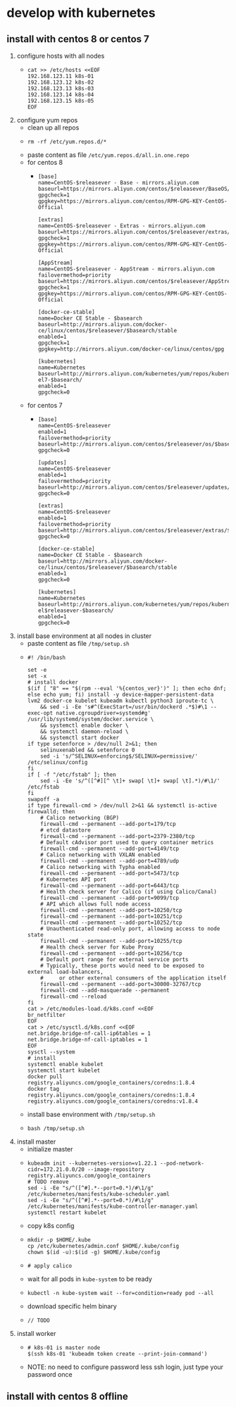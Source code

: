 # develop with kubernetes

## install with centos 8 or centos 7

1. configure hosts with all nodes
    * ```shell
      cat >> /etc/hosts <<EOF
      192.168.123.11 k8s-01
      192.168.123.12 k8s-02
      192.168.123.13 k8s-03
      192.168.123.14 k8s-04
      192.168.123.15 k8s-05
      EOF
      ```
2. configure yum repos
    * clean up all repos
    * ```shell
      rm -rf /etc/yum.repos.d/*
      ```
    * paste content as file `/etc/yum.repos.d/all.in.one.repo`
    * for centos 8
        + ```text
          [base]
          name=CentOS-$releasever - Base - mirrors.aliyun.com
          baseurl=https://mirrors.aliyun.com/centos/$releasever/BaseOS/$basearch/os/
          gpgcheck=1
          gpgkey=https://mirrors.aliyun.com/centos/RPM-GPG-KEY-CentOS-Official

          [extras]
          name=CentOS-$releasever - Extras - mirrors.aliyun.com
          baseurl=https://mirrors.aliyun.com/centos/$releasever/extras/$basearch/os/
          gpgcheck=1
          gpgkey=https://mirrors.aliyun.com/centos/RPM-GPG-KEY-CentOS-Official

          [AppStream]
          name=CentOS-$releasever - AppStream - mirrors.aliyun.com
          failovermethod=priority
          baseurl=https://mirrors.aliyun.com/centos/$releasever/AppStream/$basearch/os/
          gpgcheck=1
          gpgkey=https://mirrors.aliyun.com/centos/RPM-GPG-KEY-CentOS-Official

          [docker-ce-stable]
          name=Docker CE Stable - $basearch
          baseurl=http://mirrors.aliyun.com/docker-ce/linux/centos/$releasever/$basearch/stable
          enabled=1
          gpgcheck=1
          gpgkey=http://mirrors.aliyun.com/docker-ce/linux/centos/gpg

          [kubernetes]
          name=Kubernetes
          baseurl=http://mirrors.aliyun.com/kubernetes/yum/repos/kubernetes-el7-$basearch/
          enabled=1
          gpgcheck=0
          ```
    * for centos 7
        + ```text
          [base]
          name=CentOS-$releasever
          enabled=1
          failovermethod=priority
          baseurl=http://mirrors.aliyun.com/centos/$releasever/os/$basearch/
          gpgcheck=0

          [updates]
          name=CentOS-$releasever
          enabled=1
          failovermethod=priority
          baseurl=http://mirrors.aliyun.com/centos/$releasever/updates/$basearch/
          gpgcheck=0

          [extras]
          name=CentOS-$releasever
          enabled=1
          failovermethod=priority
          baseurl=http://mirrors.aliyun.com/centos/$releasever/extras/$basearch/
          gpgcheck=0

          [docker-ce-stable]
          name=Docker CE Stable - $basearch
          baseurl=http://mirrors.aliyun.com/docker-ce/linux/centos/$releasever/$basearch/stable
          enabled=1
          gpgcheck=0

          [kubernetes]
          name=Kubernetes
          baseurl=http://mirrors.aliyun.com/kubernetes/yum/repos/kubernetes-el$releasever-$basearch/
          enabled=1
          gpgcheck=0
          ```
3. install base environment at all nodes in cluster
    * paste content as file `/tmp/setup.sh`
    * ```shell
      #! /bin/bash
      
      set -e
      set -x
      # install docker
      $(if [ "8" == "$(rpm --eval '%{centos_ver}')" ]; then echo dnf; else echo yum; fi) install -y device-mapper-persistent-data lvm2 docker-ce kubelet kubeadm kubectl python3 iproute-tc \
          && sed -i -Ee 's#^(ExecStart=/usr/bin/dockerd .*$)#\1 --exec-opt native.cgroupdriver=systemd#g' /usr/lib/systemd/system/docker.service \
          && systemctl enable docker \
          && systemctl daemon-reload \
          && systemctl start docker
      if type setenforce > /dev/null 2>&1; then 
          selinuxenabled && setenforce 0
          sed -i 's/^SELINUX=enforcing$/SELINUX=permissive/' /etc/selinux/config
      fi
      if [ -f "/etc/fstab" ]; then
          sed -i -Ee 's/^([^#][^ \t]+ swap[ \t]+ swap[ \t].*)/#\1/' /etc/fstab
      fi
      swapoff -a
      if type firewall-cmd > /dev/null 2>&1 && systemctl is-active firewalld; then
          # Calico networking (BGP)
          firewall-cmd --permanent --add-port=179/tcp
          # etcd datastore
          firewall-cmd --permanent --add-port=2379-2380/tcp
          # Default cAdvisor port used to query container metrics
          firewall-cmd --permanent --add-port=4149/tcp
          # Calico networking with VXLAN enabled
          firewall-cmd --permanent --add-port=4789/udp
          # Calico networking with Typha enabled
          firewall-cmd --permanent --add-port=5473/tcp
          # Kubernetes API port
          firewall-cmd --permanent --add-port=6443/tcp
          # Health check server for Calico (if using Calico/Canal)
          firewall-cmd --permanent --add-port=9099/tcp
          # API which allows full node access
          firewall-cmd --permanent --add-port=10250/tcp
          firewall-cmd --permanent --add-port=10251/tcp
          firewall-cmd --permanent --add-port=10252/tcp
          # Unauthenticated read-only port, allowing access to node state
          firewall-cmd --permanent --add-port=10255/tcp
          # Health check server for Kube Proxy
          firewall-cmd --permanent --add-port=10256/tcp
          # Default port range for external service ports
          # Typically, these ports would need to be exposed to external load-balancers,
          #     or other external consumers of the application itself
          firewall-cmd --permanent --add-port=30000-32767/tcp
          firewall-cmd --add-masquerade --permanent
          firewall-cmd --reload
      fi
      cat > /etc/modules-load.d/k8s.conf <<EOF
      br_netfilter
      EOF
      cat > /etc/sysctl.d/k8s.conf <<EOF
      net.bridge.bridge-nf-call-ip6tables = 1
      net.bridge.bridge-nf-call-iptables = 1
      EOF
      sysctl --system
      # install 
      systemctl enable kubelet
      systemctl start kubelet
      docker pull registry.aliyuncs.com/google_containers/coredns:1.8.4
      docker tag registry.aliyuncs.com/google_containers/coredns:1.8.4 registry.aliyuncs.com/google_containers/coredns:v1.8.4
      ```
    * install base environment with `/tmp/setup.sh`
    * ```shell
      bash /tmp/setup.sh
      ```
4. install master
    * initialize master
    * ```shell
      kubeadm init --kubernetes-version=v1.22.1 --pod-network-cidr=172.21.0.0/20 --image-repository registry.aliyuncs.com/google_containers
      # TODO remove
      sed -i -Ee "s/^([^#].*--port=0.*)/#\1/g" /etc/kubernetes/manifests/kube-scheduler.yaml
      sed -i -Ee "s/^([^#].*--port=0.*)/#\1/g" /etc/kubernetes/manifests/kube-controller-manager.yaml
      systemctl restart kubelet
      ```
    * copy k8s config
    * ```shell
      mkdir -p $HOME/.kube
      cp /etc/kubernetes/admin.conf $HOME/.kube/config
      chown $(id -u):$(id -g) $HOME/.kube/config
      ```
    * ```shell
      # apply calico
      ```
    * wait for all pods in `kube-system` to be ready
    * ```shell
      kubectl -n kube-system wait --for=condition=ready pod --all
      ```
    * download specific helm binary
    * ```shell
      // TODO
      ```
5. install worker
    * ```shell
      # k8s-01 is master node
      $(ssh k8s-01 'kubeadm token create --print-join-command')
      ```
    * NOTE: no need to configure password less ssh login, just type your password once

## install with centos 8 offline
